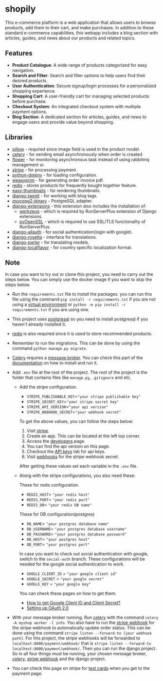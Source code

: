 # shopily

This e-commerce platform is a web application that allows users to browse products, add them to their cart, and make purchases. In addition to these standard e-commerce capabilities, this webapp includes a blog section with articles, guides, and news about our products and related topics.

## Features

- **Product Catalogue**: A wide range of products categorized for easy navigation.
- **Search and Filter**: Search and filter options to help users find their desired products.
- **User Authentication**: Secure signup/login processes for a personalized shopping experience.
- **Shopping Cart**: A user-friendly cart for managing selected products before purchase.
- **Checkout System**: An integrated checkout system with multiple payment options.
- **Blog Section**: A dedicated section for articles, guides, and news to engage users and provide value beyond shopping.

## Libraries

- [pillow](https://python-pillow.org/) - required since image field is used in the product model.
- [celery](https://docs.celeryq.dev/en/stable/getting-started/first-steps-with-celery.html) - for sending email asynchronously when order is created.
- [flower](https://flower.readthedocs.io/en/latest/) - for monitoring asynchronous task instead of using rabbitmq management ui.
- [stripe](https://github.com/stripe/stripe-python) - for processing payment.
- [python-dotenv](https://github.com/theskumar/python-dotenv) - for loading configuration.
- [weasyprint](https://doc.courtbouillon.org/weasyprint/stable/first_steps.html) - for generating order invoice pdf.
- [redis](https://github.com/redis/redis-py) - stores products for frequently bought together feature.
- [easy-thumbnails](https://github.com/SmileyChris/easy-thumbnails) - for rendering thumbnails.
- [django-taggit](https://github.com/jazzband/django-taggit) - for working with blog tags.
- [psycopg2-binary](https://pypi.org/project/psycopg2-binary/) - PostgreSQL adapter.
- [django-extensions](https://github.com/django-extensions/django-extensions) - this extension also includes the installation of:
  - [werkzeug](https://pypi.org/project/Werkzeug/) - which is required by RunServerPlus extension of Django extensions.
  - [pyOpenSSL](https://pypi.org/project/pyOpenSSL/) - which is required to use SSL/TLS functionality of RunServerPlus.
- [django-allauth](https://docs.allauth.org/en/latest/introduction/index.html) - for social authentication(login with google).
- [django-rosetta](https://django-rosetta.readthedocs.io/) - interface for translations.
- [django-parler](https://django-parler.readthedocs.io/en/stable/) - for translating models.
- [django-localflavor](https://django-localflavor.readthedocs.io/en/latest/) - for country specific localization format.

## Note

In case you want to try out or clone this project, you need to carry out the steps below. You can simply use the docker image if you want to skip the steps below.

- Run the `requirements.txt` file to install the packages. you can run this file using the command `pip install -r requirements.txt` if you are not using a [virtual environment](https://docs.python.org/3/library/venv.html) or `python -m pip install -r requirements.txt` if you are using one.

- This project uses [postgresql](https://www.postgresql.org/) so you need to install postgresql if you haven't already installed it.

- [redis](https://redis.io/) is also required since it is used to store recommended products.

- Remember to run the migrations. This can be done by using the command `python manage.py migrate`.

- [Celery](https://docs.celeryq.dev/en/stable/getting-started/first-steps-with-celery.html) requires a [message broker](https://en.wikipedia.org/wiki/Message_broker). You can check this part of the [documentation](https://docs.celeryq.dev/en/stable/getting-started/first-steps-with-celery.html#choosing-a-broker) on how to install and run it.

- Add `.env` file at the root of the project. The root of the project is the folder that contains files like `manage.py`, `.gitignore` and etc.

  - Add the stripe configuration.

    - `STRIPE_PUBLISHABLE_KEY`=`"your stripe publishable key"`
    - `STRIPE_SECRET_KEY`=`"your stripe secret key"`
    - `STRIPE_API_VERSION`=`"your api version"`
    - `STRIPE_WEBHOOK_SECRET`=`"your webhook secret"`

    To get the above values, you can follow the steps below:

    1.  Visit [stripe](https://dashboard.stripe.com/login).
    2.  Create an app. This can be located at the left top corner.
    3.  Access the [developers](https://dashboard.stripe.com/test/developers) page.
    4.  You can find the api version on this page.
    5.  Checkout the [API keys](https://dashboard.stripe.com/test/apikeys) tab for api keys.
    6.  Visit [webhooks](https://dashboard.stripe.com/test/webhooks/create?endpoint_location=local) for the stripe webhook secret.

    After getting these values set each variable in the `.env` file.

  - Along with the stripe configurations, you also need these:

    These for redis configuration.

    - `REDIS_HOST`= `"your redis host"`
    - `REDIS_PORT`= `"your redis port"`
    - `REDIS_DB`= `"your redis DB name"`

    These for DB configuration(postgres)

    - `DB_NAME`= `"your postgres database name"`
    - `DB_USERNAME`= `"your postgres database username"`
    - `DB_PASSWORD`= `"your postgres database password"`
    - `DB_HOST`= `"your postgres host"`
    - `DB_PORT`= `"your postgres port"`

    In case you want to check out social authentication with google, switch to the `social-auth` branch. These configurations will be needed for the google social authentication to work.

    - `GOOGLE_CLIENT_ID` = `"your google client id"`
    - `GOOGLE_SECRET` = `"your google secret"`
    - `GOOGLE_KEY` = `"your google key"`

    You can check these pages on how to get them.

    - [How to get Google Client ID and Client Secret?](https://www.balbooa.com/help/gridbox-documentation/integrations/other/google-client-id)
    - [Setting up OAuth 2.0](https://support.google.com/cloud/answer/6158849?hl=en)

- With your message broker running, Run [celery](https://docs.celeryq.dev/en/stable/getting-started/first-steps-with-celery.html) with the command `celery -A myshop worker -l info`. You also have to run the [stripe webhook](https://dashboard.stripe.com/test/webhooks/create?endpoint_location=local) for the stripe webhook to automatically update order status. This can be done using the command `stripe listen --forward-to [your webhook path]`. For this project, the stripe webhooks will be forwarded to `localhost:8000/payment/webhook/` that is `stripe listen --forward-to localhost:8000/payment/webhook/`. Then you can run the django project. So in all four things must be running, your chosen message broker, [celery](https://docs.celeryq.dev/en/stable/getting-started/first-steps-with-celery.html), [stripe webhook](https://dashboard.stripe.com/test/webhooks/create?endpoint_location=local) and the django project.

- You can check this page on stripe for [test cards](https://stripe.com/docs/testing) when you get to the payment page.
